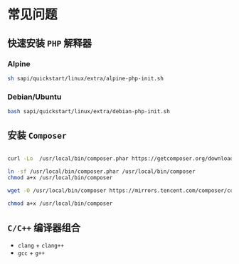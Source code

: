 # 常见问题

## 快速安装 `PHP` 解释器

### Alpine

```bash
sh sapi/quickstart/linux/extra/alpine-php-init.sh
```

### Debian/Ubuntu

```bash
bash sapi/quickstart/linux/extra/debian-php-init.sh
```

## 安装 `Composer`

```bash

curl -Lo  /usr/local/bin/composer.phar https://getcomposer.org/download/latest-stable/composer.phar

ln -sf /usr/local/bin/composer.phar /usr/local/bin/composer
chmod a+x /usr/local/bin/composer

wget -O /usr/local/bin/composer https://mirrors.tencent.com/composer/composer.phar

chmod a+x /usr/local/bin/composer

```

## `C/C++` 编译器组合

- `clang` + `clang++`
- `gcc` + `g++`

